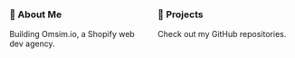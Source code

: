 <div style="display: flex; justify-content: space-between;">
  <div style="width: 48%;">
    <h3>🧠 About Me</h3>
    <p>Building Omsim.io, a Shopify web dev agency.</p>
  </div>
  <div style="width: 48%;">
    <h3>🚀 Projects</h3>
    <p>Check out my GitHub repositories.</p>
  </div>
</div>